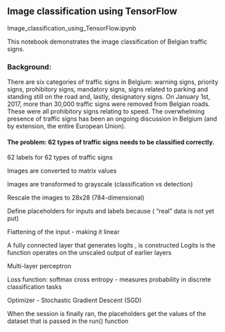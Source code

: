 ## Image classification using TensorFlow

Image_classification_using_TensorFlow.ipynb

This notebook demonstrates the image classification of Belgian traffic signs. 

### Background: 
There are six categories of traffic signs in Belgium: warning signs, priority signs, prohibitory signs, mandatory signs, signs related to parking and standing still on the road and, lastly, designatory signs.
On January 1st, 2017, more than 30,000 traffic signs were removed from Belgian roads. These were all prohibitory signs relating to speed.
The overwhelming presence of traffic signs has been an ongoing discussion in Belgium (and by extension, the entire European Union).


#### The problem:  62 types of traffic signs needs to be classified correctly.


62 labels for 62 types of traffic signs

Images are converted to matrix values

Images are transformed to grayscale (classification vs detection)

Rescale the images to 28x28  (784-dimensional)

Define placeholders for inputs and labels because ( “real” data is not yet put)

Flattening of the input - making it linear

A fully connected layer that generates logits , is constructed
Logits is the function operates on the unscaled output of earlier layers

Multi-layer perceptron 

Loss function: softmax cross entropy  - measures probability in discrete classification tasks 

Optimizer - Stochastic Gradient Descent (SGD) 

When the session is finally ran, the placeholders get the values of the dataset that is passed in the run() function
